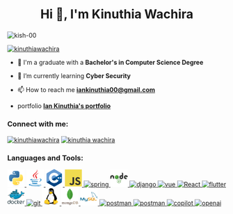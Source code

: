<h1 align="center">Hi 👋, I'm Kinuthia Wachira</h1>
<h3 align="center"></h3>

<p align="left"> <img src="https://komarev.com/ghpvc/?username=kish-00&label=Profile%20views&color=0e75b6&style=flat" alt="kish-00" /> </p>

<p align="left"> <a href="https://twitter.com/kinuthiawachira" target="blank"><img src="https://img.shields.io/twitter/follow/kinuthiawachira?logo=twitter&style=for-the-badge" alt="kinuthiawachira" /></a> </p>

- 🔭 I'm a graduate with a **Bachelor's in Computer Science Degree**

- 🌱 I’m currently learning **Cyber Security**

- 📫 How to reach me **<iankinuthia00@gmail.com>**
- portfolio **<a href="https://iankportfolio.netlify.app/" target="blank"> Ian Kinuthia's portfolio</a>**

<h3 align="left">Connect with me:</h3>
<p align="left">
<a href="https://twitter.com/kinuthiawachira" target="blank"><img align="center" src="https://raw.githubusercontent.com/rahuldkjain/github-profile-readme-generator/master/src/images/icons/Social/twitter.svg" alt="kinuthiawachira" height="30" width="40" /></a>
<a href="https://linkedin.com/in/kinuthia wachira" target="blank"><img align="center" src="https://raw.githubusercontent.com/rahuldkjain/github-profile-readme-generator/master/src/images/icons/Social/linked-in-alt.svg" alt="kinuthia wachira" height="30" width="40" /></a>
</p>

<h3 align="left">Languages and Tools:</h3>
<p align="left"> 
<a href="https://www.python.org" target="_blank" rel="noreferrer"> <img src="https://raw.githubusercontent.com/devicons/devicon/master/icons/python/python-original.svg" alt="python" width="40" height="40"/> </a>
<a href="https://www.java.com" target="_blank" rel="noreferrer"> <img src="https://raw.githubusercontent.com/devicons/devicon/master/icons/java/java-original.svg" alt="java" width="40" height="40"/> </a> 
<a href="https://www.w3schools.com/cpp/" target="_blank" rel="noreferrer"> <img src="https://raw.githubusercontent.com/devicons/devicon/master/icons/cplusplus/cplusplus-original.svg" alt="cplusplus" width="40" height="40"/> </a> 
<a href="https://developer.mozilla.org/en-US/docs/Web/JavaScript" target="_blank" rel="noreferrer"> <img src="https://raw.githubusercontent.com/devicons/devicon/master/icons/javascript/javascript-original.svg" alt="javascript" width="40" height="40"/> </a>
<a href="https://spring.io/" target="_blank" rel="noreferrer"> <img src="https://www.vectorlogo.zone/logos/springio/springio-icon.svg" alt="spring" width="40" height="40"/> </a>
<a href="https://nodejs.org" target="_blank" rel="noreferrer"> <img src="https://raw.githubusercontent.com/devicons/devicon/master/icons/nodejs/nodejs-original-wordmark.svg" alt="nodejs" width="40" height="40"/> </a>
<a href="https://www.djangoproject.com/" target="_blank" rel="noreferrer"> <img src="https://www.vectorlogo.zone/logos/djangoproject/djangoproject-icon.svg" alt="django" width="40" height="40"/> </a>
<a href="https://vuejs.org/" target="_blank" rel="noreferrer"> <img src="https://www.vectorlogo.zone/logos/vuejs/vuejs-icon.svg" alt="vue" width="40" height="40"/>
<a href="https://react.dev" target="_blank" rel="noreferrer"> <img src="https://www.vectorlogo.zone/logos/reactjs/reactjs-icon.svg" alt="React" width="40" height="40"/> </a>
<a href="https://flutter.dev" target="_blank" rel="noreferrer"> <img src="https://cdn.worldvectorlogo.com/logos/flutter.svg" alt="flutter" width="40" height="40"/> </a>
<a href="https://www.docker.com/" target="_blank" rel="noreferrer"> <img src="https://raw.githubusercontent.com/devicons/devicon/master/icons/docker/docker-original-wordmark.svg" alt="docker" width="40" height="40"/> </a> 
<a href="https://git-scm.com/" target="_blank" rel="noreferrer"> <img src="https://www.vectorlogo.zone/logos/git-scm/git-scm-icon.svg" alt="git" width="40" height="40"/> </a>  
<a href="https://www.linux.org/" target="_blank" rel="noreferrer"> <img src="https://raw.githubusercontent.com/devicons/devicon/master/icons/linux/linux-original.svg" alt="linux" width="40" height="40"/> </a> 
<a href="https://www.mongodb.com/" target="_blank" rel="noreferrer"> <img src="https://raw.githubusercontent.com/devicons/devicon/master/icons/mongodb/mongodb-original-wordmark.svg" alt="mongodb" width="40" height="40"/> </a> 
<a href="https://www.mysql.com/" target="_blank" rel="noreferrer"> <img src="https://raw.githubusercontent.com/devicons/devicon/master/icons/mysql/mysql-original-wordmark.svg" alt="mysql" width="40" height="40"/> </a> 
<a href="https://postman.com" target="_blank" rel="noreferrer"> <img src="https://www.vectorlogo.zone/logos/getpostman/getpostman-icon.svg" alt="postman" width="40" height="40"/> </a> 
<a href="https://jupyter.org/" target="_blank" rel="noreferrer"> <img src="https://www.vectorlogo.zone/logos/jupyter/jupyter-icon.svg" alt="postman" width="40" height="40"/> </a>
<a href="https://github.com/features/copilot" target="_blank" rel="noreferrer"> <img src="https://www.iconbolt.com/preview/facebook/tabler/brand-github-copilot.svg" alt="copilot" width="40" height="40"/> </a> 
<a href="https://openai.com/" target="_blank" rel="noreferrer"> <img src="https://asset.brandfetch.io/idR3duQxYl/idxxYWpPAw.jpeg?updated=1692610758563" alt="openai" width="40" height="40"/> </a>
</p>


